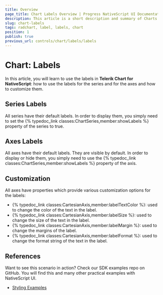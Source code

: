 ```yaml
---
title: Overview
page_title: Chart Labels Overview | Progress NativeScript UI Documentation
description: This article is a short description and summary of Charts labels features.
slug: chart-labels
tags: radchart, label, labels, chart
position: 1
publish: true
previous_url: controls/chart/labels/labels
---
```


# Chart: Labels

In this article, you will learn to use the labels in **Telerik Chart for NativeScript**: how to use the labels for the series and for the axes and how to customize them.

## Series Labels

All series have their default labels. In order to display them, you simply need to set the {% typedoc_link classes:ChartSeries,member:showLabels %} property of the series to true.

## Axes Labels

All axes have their default labels. They are visible by default. In order to display or hide them, you simply need to use the {% typedoc_link classes:ChartSeries,member:showLabels %} property of the axis.

## Customization

All axes have properties which provide various customization options for the labels:

* {% typedoc_link classes:CartesianAxis,member:labelTextColor %}: used to change the color of the text in the label.
* {% typedoc_link classes:CartesianAxis,member:labelSize %}: used to change the size of the text in the label.
* {% typedoc_link classes:CartesianAxis,member:labelMargin %}: used to change the margins of the label.
* {% typedoc_link classes:CartesianAxis,member:labelFormat %}: used to change the format string of the text in the label.

## References
Want to see this scenario in action?
Check our SDK examples repo on GitHub. You will find this and many other practical examples with NativeScript UI.

* [Styling Examples](https://github.com/telerik/nativescript-ui-samples/tree/master/chart/app/examples/styling)